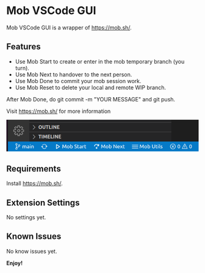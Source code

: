 # Mob VSCode GUI

Mob VSCode GUI is a wrapper of https://mob.sh/.

## Features

- Use Mob Start to create or enter in the mob temporary branch (you turn).
- Use Mob Next to handover to the next person.
- Use Mob Done to commit your mob session work.
- Use Mob Reset to delete your local and remote WIP branch.

After Mob Done, do git commit -m "YOUR MESSAGE" and git push.

Visit https://mob.sh/ for more information

![Mob Utils menu](./images/mob_utils_menu.png)

## Requirements

Install https://mob.sh/.

## Extension Settings

No settings yet.

## Known Issues

No know issues yet.

**Enjoy!**
